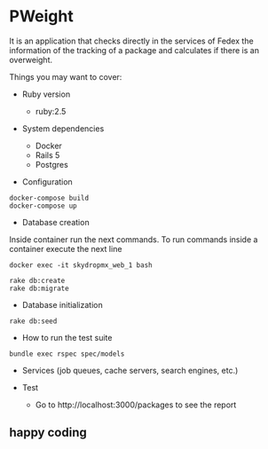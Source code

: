 # PWeight

It is an application that checks directly in the services of Fedex the information of the tracking of a package and calculates if there is an overweight.

Things you may want to cover:

* Ruby version
    - ruby:2.5

* System dependencies
     - Docker
     - Rails 5
     - Postgres

* Configuration
```
docker-compose build
docker-compose up
```

* Database creation

Inside container run the next commands. To run commands inside a container execute the next line

```
docker exec -it skydropmx_web_1 bash
```

```
rake db:create
rake db:migrate
```

* Database initialization
```
rake db:seed
```

* How to run the test suite
```
bundle exec rspec spec/models
```

* Services (job queues, cache servers, search engines, etc.)

* Test
    -  Go to http://localhost:3000/packages to see the report

## happy coding
